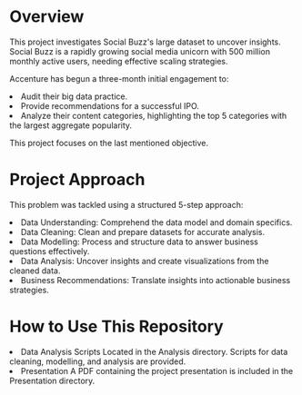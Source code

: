 <h1>Overview</h1>

This project investigates Social Buzz's large dataset to uncover insights. Social Buzz is a rapidly growing social media unicorn with 500 million monthly active users, needing effective scaling strategies.

Accenture has begun a three-month initial engagement to:

<li>Audit their big data practice.
<li>Provide recommendations for a successful IPO.
<li>Analyze their content categories, highlighting the top 5 categories with the largest aggregate popularity.

This project focuses on the last mentioned objective.

<h1>Project Approach</h1>

This problem was tackled using a structured 5-step approach:

<li>Data Understanding:
Comprehend the data model and domain specifics.
<li>Data Cleaning:
Clean and prepare datasets for accurate analysis.
<li>Data Modelling:
Process and structure data to answer business questions effectively.
<li>Data Analysis:
Uncover insights and create visualizations from the cleaned data.
<li>Business Recommendations:
Translate insights into actionable business strategies.

<h1> How to Use This Repository</h1>

<li>Data Analysis Scripts
Located in the Analysis directory.
Scripts for data cleaning, modelling, and analysis are provided.
<li>Presentation
A PDF containing the project presentation is included in the Presentation directory.
